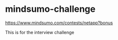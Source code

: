 # mindsumo-challenge
https://www.mindsumo.com/contests/netapp?bonus

This is for the interview challenge
